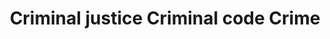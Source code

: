 ---
title: Criminal justice Criminal code Crime
longTitle: 'Criminal justice, Criminal code, Crime'
tags:
- gccommon
relatedTerm:
- "[[Criminal law]]"
---